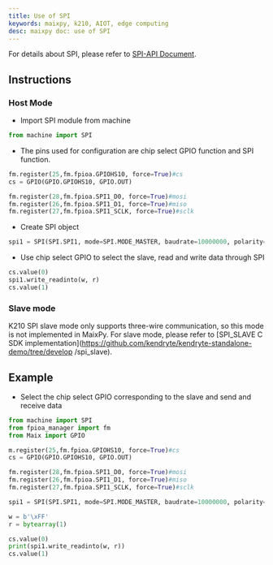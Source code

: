```yaml
---
title: Use of SPI
keywords: maixpy, k210, AIOT, edge computing
desc: maixpy ​​doc: use of SPI
---
```



For details about SPI, please refer to [SPI-API Document](../../api_reference/machine/spi.md).

## Instructions

### Host Mode

* Import SPI module from machine

```python
from machine import SPI
```

* The pins used for configuration are chip select GPIO function and SPI function.

```python
fm.register(25,fm.fpioa.GPIOHS10, force=True)#cs
cs = GPIO(GPIO.GPIOHS10, GPIO.OUT)

fm.register(28,fm.fpioa.SPI1_D0, force=True)#mosi
fm.register(26,fm.fpioa.SPI1_D1, force=True)#miso
fm.register(27,fm.fpioa.SPI1_SCLK, force=True)#sclk
```

* Create SPI object

```python
spi1 = SPI(SPI.SPI1, mode=SPI.MODE_MASTER, baudrate=10000000, polarity=0, phase=0, bits=8, firstbit=SPI.MSB)
```

* Use chip select GPIO to select the slave, read and write data through SPI

```python
cs.value(0)
spi1.write_readinto(w, r)
cs.value(1)
```

### Slave mode

K210 SPI slave mode only supports three-wire communication, so this mode is not implemented in MaixPy. For slave mode, please refer to [SPI_SLAVE C SDK implementation](https://github.com/kendryte/kendryte-standalone-demo/tree/develop /spi_slave).

## Example

* Select the chip select GPIO corresponding to the slave and send and receive data

```python
from machine import SPI
from fpioa_manager import fm
from Maix import GPIO

m.register(25,fm.fpioa.GPIOHS10, force=True)#cs
cs = GPIO(GPIO.GPIOHS10, GPIO.OUT)

fm.register(28,fm.fpioa.SPI1_D0, force=True)#mosi
fm.register(26,fm.fpioa.SPI1_D1, force=True)#miso
fm.register(27,fm.fpioa.SPI1_SCLK, force=True)#sclk

spi1 = SPI(SPI.SPI1, mode=SPI.MODE_MASTER, baudrate=10000000, polarity=0, phase=0, bits=8, firstbit=SPI.MSB)

w = b'\xFF'
r = bytearray(1)

cs.value(0)
print(spi1.write_readinto(w, r))
cs.value(1)
```
